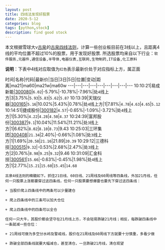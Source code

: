```yaml
---
layout: post
title: 四线法发现好股票
date: 2020-5-12
categories: blog
tags: [python,stock]
description: find good stock
---
```



本文根据雪球大v[古泉](https://xueqiu.com/u/7148646888)的[古泉四线法则](https://xueqiu.com/7148646888/130498192)，计算一些创业板目前在3线以上，且距离4线的平均位置不超过10%的股票，用于发现好股票.
所选股票均来自以下行业：`软件服务,元器件,通信设备,半导体,电器仪表,互联网,生物制药,IT设备,化工原料`

**说明**：下表中4线对应取值为`红色`表示最新价处于对应指标上方，属正面


时间|名称|代码|最新价|当日|3日|5日|位置|变动|距离|ma21|ma60|ma21w|ma60w
---|---|---|---|---|---|---|---|---
10:10:21|易成新能|[300080](https://xueqiu.com/S/SZ300080)|`6.02`|-5.79%|-10.78%|-7.96%|处`4`线上方|3|3.75%|`5.93`|`5.83`|`5.62`|`5.87`
10:13:39|天瑞仪器|[300165](https://xueqiu.com/S/SZ300165)|`5.16`|10.02%|5.43%|0.78%|处`4`线上方|1|7.81%|`4.78`|`4.63`|`4.65`|`5.12`
10:14:51|捷成股份|[300182](https://xueqiu.com/S/SZ300182)|`4.57`|-0.65%|-1.09%|-3.72%|处`4`线上方|1|5.30%|`4.22`|`4.28`|`4.50`|`4.37`
10:24:39|富邦股份|[300387](https://xueqiu.com/S/SZ300387)|`9.1`|10.04%|11.54%|11.21%|处`3`线上方|1|6.62%|`8.02`|`8.10`|`8.73`|9.43
10:25:03|三环集团|[300408](https://xueqiu.com/S/SZ300408)|`21.34`|2.40%|-0.66%|1.08%|处`3`线上方|1|1.69%|`20.58`|`21.16`|21.89|`20.39`
10:29:12|三德科技|[300515](https://xueqiu.com/S/SZ300515)|`9.32`|-0.53%|2.68%|2.47%|处`3`线上方|2|0.76%|`8.98`|`9.25`|`9.32`|9.46
10:31:09|汇金科技|[300561](https://xueqiu.com/S/SZ300561)|`15.66`|-0.63%|-0.45%|1.98%|处`4`线上方|1|2.77%|`15.21`|`15.60`|`15.45`|`14.68`

```
古泉4线法则的精髓如下。抓住21日线、60日线、21周线及60周线等四条线，外加21月线，任何一只股票上涨都要穿过这四条线，任何一只股票要想爆雷也要先下穿过这四条线：

+ 当股价爬上四条线中的两条可以少量建仓

+ 爬上四条线中的三条可以加大仓位

+ 爬上四条线中的四条可以全仓

任何一只大牛，其股价都会坚守在21月线上方，不会轻易跌破21月线；相反，每跌破四条线中一条就减一些仓位：

+ 21周线可做为多空分水岭及警戒线，股价在21周线及60周线下方就要十分慎重，多看少做

+ 跌破全部四条线就要大幅减仓，甚至清仓，一旦跌破21月线，清仓观望
```